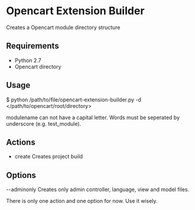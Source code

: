 Opencart Extension Builder
======================

Creates a Opencart module directory structure

Requirements
------------
- Python 2.7
- Opencart directory

Usage
-----
$ python /path/to/file/opencart-extension-builder.py <action> <modulename> -d </path/to/opencart/root/directory> <options>

modulename can not have a capital letter. Words must be seperated by underscore (e.g. test_module).

Actions
-------
-  create			Creates project build

Options
-------
--adminonly			Creates only admin controller, language, view and model files.

There is only one action and one option for now. Use it wisely.
